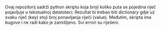 Ovaj repozitorij sadrži python skriptu koja broji koliko puta se pojedina riječ pojavljuje u tekstualnoj datatoteci. Rezultat bi trebao biti dictionary gdje uz svaku riječ (key) stoji broj ponavljanja riječi (value). Međutim, skripta ima bugove i ne radi kako je zamišljeno. Svi errori su riješeni.